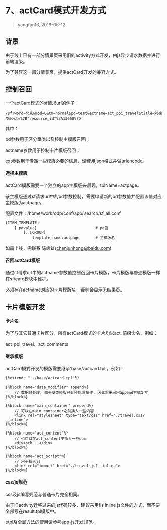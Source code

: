 # 7、actCard模式开发方式

> yangfan16, 2016-06-12


## 背景

由于线上已有一部分情景页采用旧的activity方式开发，由js异步请求数据并进行前端渲染。

为了兼容这一部分情景页，提供actCard开发的兼容方式。


## 控制召回

一个actCard模式的sf请求url的例子：

```
/sf?word=北京&mod=0&tn=normal&pd=test&actname=act_poi_travel&title=刘德华&ext=%7B"resource_id"%3A13060%7D
```

其中：

pd参数用于区分垂类以及控制主模版召回；

actname参数用于控制卡片模版召回；

ext参数用于传递一些模版必要的信息，请使用json格式并做urlencode。


#### 选择主模版

actCard模版需要一个独立的app主模版来展现，tplName=actpage。

该主模版通过sf请求url中的pd参数控制，需要申请新的pd参数值并配置该值对应主模版为actpage。

配置文件：/home/work/odp/conf/app/search/sf_all.conf

```
[ITEM_TEMPLATE]
    [.pdvalue]							# pd值
        [..@GROUP]
            template_name:actpage 		# 主模版名
```

如需上线，需联系 陈竣虹(chenjunhong@baidu.com)


#### 召回actCard模版

通过sf请求url中的actname参数值控制召回卡片模版，卡片模版与普通模版一样在sf/card模块中维护。

必须存在actname对应的卡片模版名，否则会显示无结果页。


## 卡片模版开发

#### 卡片名

为了与其它普通卡片区分，所有actCard模式的卡片均以act_前缀命名，例如：

act_poi_travel、act_comments


#### 继承模版

actCard模式开发的模版需要继承'base/actcard.tpl'，例如：

```
{%extends "../base/actcard.tpl"%}

{%block name="data_modifier" append%}
	// 数据预处理, 由于基类模版已有预处理操作, 因此需要采用append方式复写
{%/block%}

{%block name="main_container" prepend%}
    // 可以在main_container之前插入一些内容
    <link rel="stylesheet" type="text/css" href="./travel.css?__inline">
{%/block%}

{%block name="act_content"%}
    // 也可以在act_content中插入一些dom
    <div>sth...</div>
{%/block%}

{%block name="act_script"%}
    // 用于插入js
    <link rel="import" href="./travel.js?__inline">
{%/block%}
```

#### css/js规范

css及js编写规范与普通卡片完全相同。

由于旧activity迁移过来的js代码较多，建议采用fis inline js文件的方式，而不要全部写在result.tpl模版中。

etpl及全局方法的使用请参考[app-js开发规范](http://sfe.baidu.com/#/superframe/app/2、js+开发规范)。
